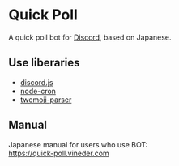 # Quick Poll
A quick poll bot for [Discord](https://discord.com/), based on Japanese.  

## Use liberaries
- [discord.js](https://www.npmjs.com/package/discord.js)
- [node-cron](https://www.npmjs.com/package/node-cron)
- [twemoji-parser](https://www.npmjs.com/package/twemoji-parser)

## Manual
Japanese manual for users who use BOT:  
https://quick-poll.vineder.com
